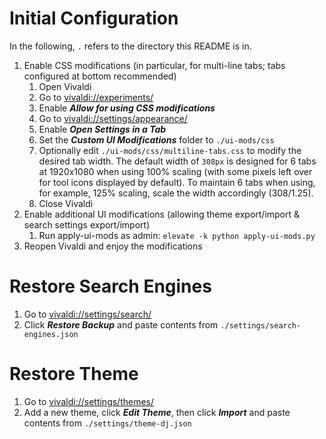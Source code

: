 # Initial Configuration

In the following, `.` refers to the directory this README is in.

1. Enable CSS modifications (in particular, for multi-line tabs; tabs configured at bottom recommended)
   1. Open Vivaldi
   2. Go to [vivaldi://experiments/](vivaldi://experiments/)
   3. Enable ***Allow for using CSS modifications***
   4. Go to [vivaldi://settings/appearance/](vivaldi://settings/appearance/)
   5. Enable ***Open Settings in a Tab***
   6. Set the ***Custom UI Modifications*** folder to `./ui-mods/css`
   7. Optionally edit `./ui-mods/css/multiline-tabs.css` to modify the desired tab width. The default width of `308px` is designed for 6 tabs at 1920x1080 when using 100% scaling (with some pixels left over for tool icons displayed by default). To maintain 6 tabs when using, for example, 125% scaling, scale the width accordingly (308/1.25).
   8. Close Vivaldi
2. Enable additional UI modifications (allowing theme export/import & search settings export/import)
   1. Run apply-ui-mods as admin: `elevate -k python apply-ui-mods.py`
3. Reopen Vivaldi and enjoy the modifications

# Restore Search Engines

1. Go to [vivaldi://settings/search/](vivaldi://settings/search/)
2. Click ***Restore Backup*** and paste contents from `./settings/search-engines.json`

# Restore Theme

1. Go to [vivaldi://settings/themes/](vivaldi://settings/themes/)
2. Add a new theme, click ***Edit Theme***, then click ***Import*** and paste contents from `./settings/theme-dj.json`

